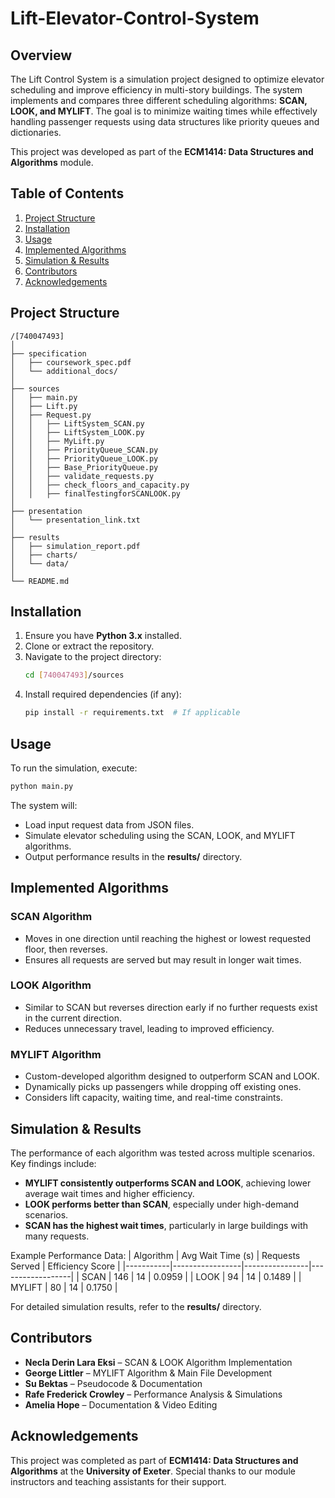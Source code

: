 # Lift-Elevator-Control-System

## Overview
The Lift Control System is a simulation project designed to optimize elevator scheduling and improve efficiency in multi-story buildings. The system implements and compares three different scheduling algorithms: **SCAN, LOOK, and MYLIFT**. The goal is to minimize waiting times while effectively handling passenger requests using data structures like priority queues and dictionaries.

This project was developed as part of the **ECM1414: Data Structures and Algorithms** module.

## Table of Contents
1. [Project Structure](#project-structure)
2. [Installation](#installation)
3. [Usage](#usage)
4. [Implemented Algorithms](#implemented-algorithms)
5. [Simulation & Results](#simulation--results)
6. [Contributors](#contributors)
7. [Acknowledgements](#acknowledgements)

## Project Structure
```
/[740047493]                 
│
├── specification             
│   ├── coursework_spec.pdf   
│   └── additional_docs/      
│
├── sources                   
│   ├── main.py               
│   ├── Lift.py               
│   ├── Request.py            
│   │   ├── LiftSystem_SCAN.py
│   │   ├── LiftSystem_LOOK.py
│   │   ├── MyLift.py        
│   │   ├── PriorityQueue_SCAN.py
│   │   ├── PriorityQueue_LOOK.py
│   │   ├── Base_PriorityQueue.py
│   │   ├── validate_requests.py
│   │   ├── check_floors_and_capacity.py
│   │   ├── finalTestingforSCANLOOK.py
│
├── presentation              
│   └── presentation_link.txt
│
├── results                   
│   ├── simulation_report.pdf
│   ├── charts/               
│   └── data/                 
│
└── README.md                 
```

## Installation
1. Ensure you have **Python 3.x** installed.
2. Clone or extract the repository.
3. Navigate to the project directory:
   ```bash
   cd [740047493]/sources
   ```
4. Install required dependencies (if any):
   ```bash
   pip install -r requirements.txt  # If applicable
   ```

## Usage
To run the simulation, execute:
```bash
python main.py
```
The system will:
- Load input request data from JSON files.
- Simulate elevator scheduling using the SCAN, LOOK, and MYLIFT algorithms.
- Output performance results in the **results/** directory.

## Implemented Algorithms
### **SCAN Algorithm**
- Moves in one direction until reaching the highest or lowest requested floor, then reverses.
- Ensures all requests are served but may result in longer wait times.

### **LOOK Algorithm**
- Similar to SCAN but reverses direction early if no further requests exist in the current direction.
- Reduces unnecessary travel, leading to improved efficiency.

### **MYLIFT Algorithm**
- Custom-developed algorithm designed to outperform SCAN and LOOK.
- Dynamically picks up passengers while dropping off existing ones.
- Considers lift capacity, waiting time, and real-time constraints.

## Simulation & Results
The performance of each algorithm was tested across multiple scenarios. Key findings include:
- **MYLIFT consistently outperforms SCAN and LOOK**, achieving lower average wait times and higher efficiency.
- **LOOK performs better than SCAN**, especially under high-demand scenarios.
- **SCAN has the highest wait times**, particularly in large buildings with many requests.

Example Performance Data:
| Algorithm | Avg Wait Time (s) | Requests Served | Efficiency Score |
|-----------|-----------------|----------------|------------------|
| SCAN      | 146             | 14             | 0.0959          |
| LOOK      | 94              | 14             | 0.1489          |
| MYLIFT    | 80              | 14             | 0.1750          |

For detailed simulation results, refer to the **results/** directory.

## Contributors
- **Necla Derin Lara Eksi** – SCAN & LOOK Algorithm Implementation
- **George Littler** – MYLIFT Algorithm & Main File Development
- **Su Bektas** – Pseudocode & Documentation
- **Rafe Frederick Crowley** – Performance Analysis & Simulations
- **Amelia Hope** – Documentation & Video Editing

## Acknowledgements
This project was completed as part of **ECM1414: Data Structures and Algorithms** at the **University of Exeter**. Special thanks to our module instructors and teaching assistants for their support.

